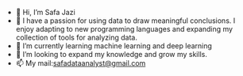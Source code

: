 - 👋 Hi, I’m Safa Jazi
- 👀 I have a passion for using data to draw meaningful conclusions. I enjoy adapting to new programming languages and expanding my collection of tools for analyzing data.
- 🌱 I’m currently learning machine learning and deep learning 
- 💞️ I’m looking to expand my knowledge and grow my skills.
- 📫 My mail:safadataanalyst@gmail.com

<!---
GithubSafa/GithubSafa is a ✨ special ✨ repository because its `README.md` (this file) appears on your GitHub profile.
You can click the Preview link to take a look at your changes.
--->
